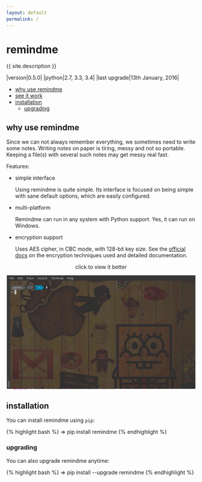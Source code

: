 ```yaml
---
layout: default
permalink: /
---
```


# remindme

{{ site.description }}

|version|0.5.0|
|python|2.7, 3.3, 3.4|
|last upgrade|13th January, 2016|

* [why use remindme](#why)
* [see it work](#work)
* [installation](#install)
  * [upgrading](#upgrade)

<a name="why"></a>

## why use remindme

Since we can not always remember everything, we sometimes need to write
some notes. Writing notes on paper is tiring, messy and not so
portable. Keeping a file(s) with several such notes may get messy real
fast.

Features:

* simple interface

    Using remindme is quite simple. Its interface is focused on being simple
    with sane default options, which are easily configured.

* multi-platform

    Remindme can run in any system with Python support. Yes, it can run on
    Windows.

* encryption support

    Uses AES cipher, in CBC mode, with 128-bit key size. See the
    [official docs](https://cryptography.io/en/latest/fernet/#using-passwords-with-fernet)
    on the encryption techniques used and detailed documentation.


<a name="work"></a>

<center>click to view it better</center>

[![Working with remindme](img/working.gif)](img/working.gif)


<a name="install"></a>

## installation

You can install remindme using `pip`:

{% highlight bash %}
⇒ pip install remindme
{% endhighlight %}

<a name="upgrade"></a>

### upgrading

You can also upgrade remindme anytime:

{% highlight bash %}
⇒ pip install --upgrade remindme
{% endhighlight %}
